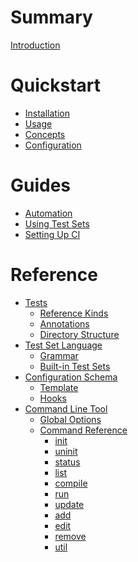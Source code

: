 # Summary
[Introduction](./README.md)

# Quickstart
- [Installation](./quickstart/install.md)
- [Usage]()
- [Concepts]()
- [Configuration]()

# Guides
- [Automation]()
- [Using Test Sets]()
- [Setting Up CI]()

# Reference
- [Tests]()
  - [Reference Kinds]()
  - [Annotations]()
  - [Directory Structure]()
- [Test Set Language]()
  - [Grammar]()
  - [Built-in Test Sets]()
- [Configuration Schema]()
  - [Template]()
  - [Hooks]()
- [Command Line Tool]()
  - [Global Options]()
  - [Command Reference]()
    - [init]()
    - [uninit]()
    - [status]()
    - [list]()
    - [compile]()
    - [run]()
    - [update]()
    - [add]()
    - [edit]()
    - [remove]()
    - [util]()
